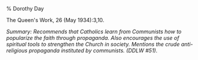 % Dorothy Day

The Queen's Work, 26 (May 1934):3,10.

*Summary: Recommends that Catholics learn from Communists how to
popularize the faith through propaganda. Also encourages the use of
spiritual tools to strengthen the Church in society. Mentions the crude
anti-religious propaganda instituted by communists. (DDLW \#51).*


